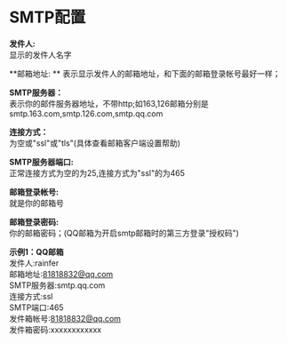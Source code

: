# SMTP配置

**发件人:**   
显示的发件人名字

**邮箱地址: ** 
表示显示发件人的邮箱地址，和下面的邮箱登录帐号最好一样；

**SMTP服务器：**  
表示你的邮件服务器地址，不带http;如163,126邮箱分别是smtp.163.com,smtp.126.com,smtp.qq.com

**连接方式：**  
为空或"ssl"或"tls"(具体查看邮箱客户端设置帮助)

**SMTP服务器端口:**  
正常连接方式为空的为25,连接方式为"ssl"的为465

**邮箱登录帐号:**  
就是你的邮箱号

**邮箱登录密码:**   
你的邮箱密码；(QQ邮箱为开启smtp邮箱时的第三方登录"授权码")


**示例1：QQ邮箱**  
发件人:rainfer  
邮箱地址:81818832@qq.com  
SMTP服务器:smtp.qq.com  
连接方式:ssl  
SMTP端口:465  
发件箱帐号:81818832@qq.com  
发件箱密码:xxxxxxxxxxxx

